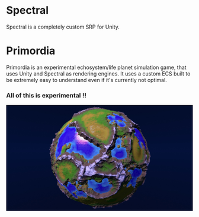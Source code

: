 # Spectral
Spectral is a completely custom SRP for Unity.
# Primordia
Primordia is an experimental echosystem/life planet simulation game, that uses Unity and Spectral as rendering engines.
It uses a custom ECS built to be extremely easy to understand even if it's currently not optimal.
### All of this is experimental !!

![screenshot-image](screenshot.jpg)
